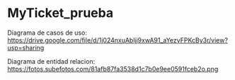 # MyTicket_prueba

Diagrama de casos de uso: https://drive.google.com/file/d/1j024nxuAbljj9xwA91_aYezyFPKcBy3r/view?usp=sharing

Diagrama de entidad relacion: https://fotos.subefotos.com/81afb87fa3538d1c7b0e9ee0591fceb2o.png
